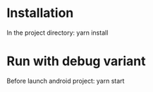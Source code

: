 # Installation

In the project directory: yarn install

# Run with debug variant

Before launch android project: yarn start

